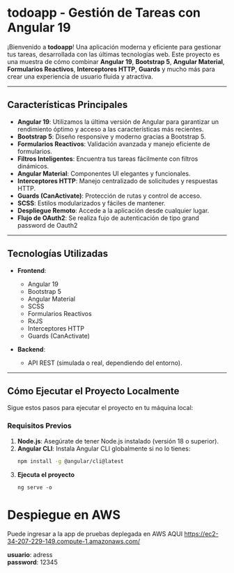 # **todoapp - Gestión de Tareas con Angular 19**

¡Bienvenido a **todoapp**! Una aplicación moderna y eficiente para gestionar tus tareas, desarrollada con las últimas tecnologías web. Este proyecto es una muestra de cómo combinar **Angular 19**, **Bootstrap 5**, **Angular Material**, **Formularios Reactivos**, **Interceptores HTTP**, **Guards** y mucho más para crear una experiencia de usuario fluida y atractiva.

---

## **Características Principales**

- **Angular 19**: Utilizamos la última versión de Angular para garantizar un rendimiento óptimo y acceso a las características más recientes.
- **Bootstrap 5**: Diseño responsive y moderno gracias a Bootstrap 5.
- **Formularios Reactivos**: Validación avanzada y manejo eficiente de formularios.
- **Filtros Inteligentes**: Encuentra tus tareas fácilmente con filtros dinámicos.
- **Angular Material**: Componentes UI elegantes y funcionales.
- **Interceptores HTTP**: Manejo centralizado de solicitudes y respuestas HTTP.
- **Guards (CanActivate)**: Protección de rutas y control de acceso.
- **SCSS**: Estilos modularizados y fáciles de mantener.
- **Despliegue Remoto**: Accede a la aplicación desde cualquier lugar.
- **Flujo de OAuth2**: Se realiza fujo de autenticación de tipo grand password de Oauth2

---

## **Tecnologías Utilizadas**

- **Frontend**:
  - Angular 19
  - Bootstrap 5
  - Angular Material
  - SCSS
  - Formularios Reactivos
  - RxJS
  - Interceptores HTTP
  - Guards (CanActivate)

- **Backend**:
  - API REST (simulada o real, dependiendo del entorno).

---

## **Cómo Ejecutar el Proyecto Localmente**

Sigue estos pasos para ejecutar el proyecto en tu máquina local:

### **Requisitos Previos**

1. **Node.js**: Asegúrate de tener Node.js instalado (versión 18 o superior).
2. **Angular CLI**: Instala Angular CLI globalmente si no lo tienes:
   ```bash
   npm install -g @angular/cli@latest
   ```
3. **Ejecuta el proyecto**
    ```
    ng serve -o
    ```
    

# Despiegue en AWS
Puede ingresar a la app de pruebas deplegada en AWS AQUI
https://ec2-34-207-229-149.compute-1.amazonaws.com/

**usuario**: adress\
**password**: 12345
